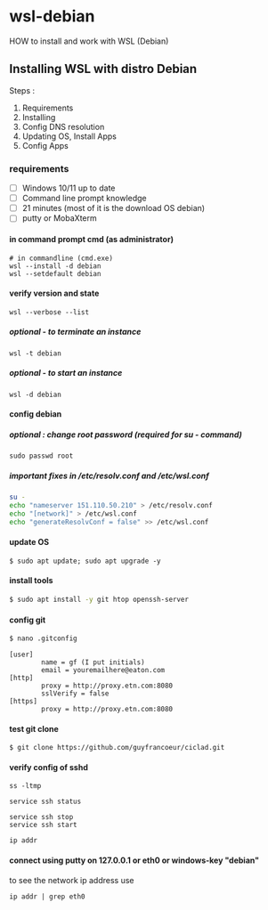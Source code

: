# wsl-debian
HOW to install and work with WSL (Debian)

## Installing WSL with distro Debian

Steps :
 1. Requirements
 2. Installing
 3. Config DNS resolution
 4. Updating OS, Install Apps
 5. Config Apps

### requirements
 - [ ] Windows 10/11 up to date
 - [ ] Command line prompt knowledge
 - [ ] 21 minutes (most of it is the download OS debian)
 - [ ] putty or MobaXterm

#### in command prompt cmd (as administrator)
```
# in commandline (cmd.exe)
wsl --install -d debian
wsl --setdefault debian
```

#### verify version and state
```
wsl --verbose --list
```

##### optional - to terminate an instance
```
wsl -t debian
```
##### optional - to start an instance
```
wsl -d debian
```

#### config debian

##### optional : change root password (required for su - command)
```
sudo passwd root
```

##### important fixes in /etc/resolv.conf and /etc/wsl.conf
```bash
su -
echo "nameserver 151.110.50.210" > /etc/resolv.conf
echo "[network]" > /etc/wsl.conf
echo "generateResolvConf = false" >> /etc/wsl.conf
```

#### update OS
```
$ sudo apt update; sudo apt upgrade -y
```

#### install tools
```bash
$ sudo apt install -y git htop openssh-server
```

#### config git
```bash
$ nano .gitconfig
```

```
[user]
        name = gf (I put initials)
        email = youremailhere@eaton.com
[http]
        proxy = http://proxy.etn.com:8080
        sslVerify = false
[https]
        proxy = http://proxy.etn.com:8080
```

#### test git clone
```
$ git clone https://github.com/guyfrancoeur/ciclad.git
```

#### verify config of sshd
```
ss -ltmp

service ssh status

service ssh stop
service ssh start

ip addr
```

#### connect using putty on 127.0.0.1 or eth0 or windows-key "debian"

to see the network ip address use 
```
ip addr | grep eth0
```
